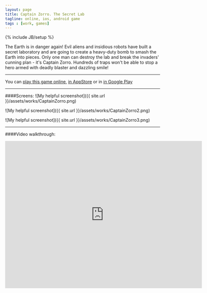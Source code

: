 ```yaml
---
layout: page
title: Captain Zorro. The Secret Lab
tagline: online, ios, android game
tags : [work, games]
---
```

{% include JB/setup %}

The Earth is in danger again! Evil aliens and insidious robots have built a secret laboratory and are going
to create a heavy-duty bomb to smash the Earth into pieces. Only one man can destroy the lab and break the
invaders' cunning plan - it's Captain Zorro. Hundreds of traps won't be able to stop a hero armed with deadly
blaster and dazzling smile!

---

You can [play this game online](http://www.gamezhero.com/games/captainzorrothesecretlab),
[in AppStore](https://itunes.apple.com/ru/app/captain-zorro-the-secret-lab/id595384462) or in
[in Google Play]( https://play.google.com/store/apps/details?id=air.com.rightfusion.captainzorrothesecretlab)

---

####Screens:
![My helpful screenshot]({{ site.url }}/assets/works/CaptainZorro.png)

![My helpful screenshot]({{ site.url }}/assets/works/CaptainZorro2.png)

![My helpful screenshot]({{ site.url }}/assets/works/CaptainZorro3.png)

---

####Video walkthrough:
<iframe width="640" height="480" frameborder="0"  src="http://www.youtube.com/embed/xFgvvNoVhqE"> </iframe>

